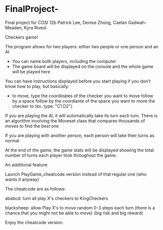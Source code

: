 # FinalProject-
Final project for COSI 12b
Patrick Lee, Denise Zhong, Caelan Gadwah-Meaden, Kyra Rivest

Checkers game!

The program allows for two players: either two people or one person and an AI
- You can name both players, including the computer
- The game board will be displayed on the console and the whole game will be played here

You can have instructions displayed before you start playing if you don't know how to play, but basically:
- to move, type the coordinates of the checker you want to move follow by a space follow by the coordiante of the space you want to move the checker to   (ex. type: "C1 D2")

If you are playing the AI, it will automatically take its turn each turn. There is an algorithm involving the Moveset class that compares thousands of moves to find the best one 

If you are playing with another person, each person will take their turns as normal

At the end of the game, the game stats will be displayed showing the total number of turns each player took throughout the game.


An additional feature:

Launch PlayGame_cheatcode version instead of that regular one (who wants it anyway)

The cheatcode are as follows:

ababcd: turn all play X's checkers to KingCheckers 

blacksheep: allow Play X's to move random 0-3 steps each turn (there is a chance that you might not be able to move)
                                                              (big risk and big reward)

Enjoy the cheatcode version. 
